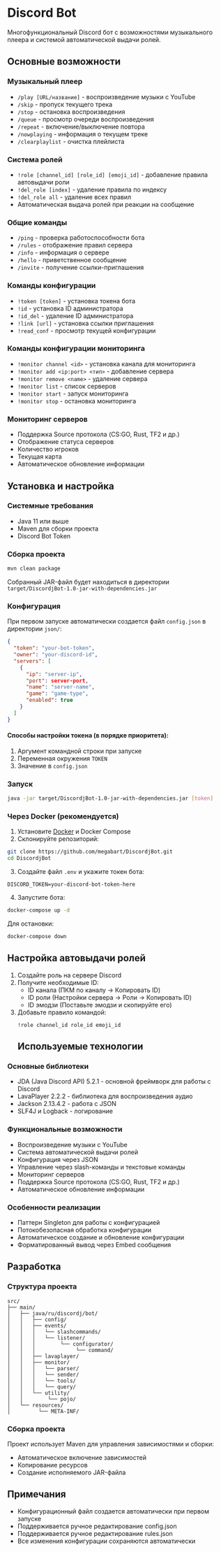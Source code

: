 # Discord Bot
Многофункциональный Discord бот с возможностями музыкального плеера и системой автоматической выдачи ролей.
## Основные возможности
### Музыкальный плеер
- `/play [URL/название]` - воспроизведение музыки с YouTube
- `/skip` - пропуск текущего трека
- `/stop` - остановка воспроизведения
- `/queue` - просмотр очереди воспроизведения
- `/repeat` - включение/выключение повтора
- `/nowplaying` - информация о текущем треке
- `/clearplaylist` - очистка плейлиста
### Система ролей
- `!role [channel_id] [role_id] [emoji_id]` - добавление правила автовыдачи роли
- `!del_role [index]` - удаление правила по индексу
- `!del_role all` - удаление всех правил
- Автоматическая выдача ролей при реакции на сообщение
### Общие команды
- `/ping` - проверка работоспособности бота
- `/rules` - отображение правил сервера
- `/info` - информация о сервере
- `/hello` - приветственное сообщение
- `/invite` - получение ссылки-приглашения
### Команды конфигурации
- `!token [token]` - установка токена бота
- `!id` - установка ID администратора
- `!id_del` - удаление ID администратора
- `!link [url]` - установка ссылки приглашения
- `!read_conf` - просмотр текущей конфигурации
### Команды конфигурации мониторинга
- `!monitor channel <id>` - установка канала для мониторинга
- `!monitor add <ip:port> <тип>` - добавление сервера
- `!monitor remove <name>` - удаление сервера
- `!monitor list` - список серверов
- `!monitor start` - запуск мониторинга
- `!monitor stop` - остановка мониторинга
### Мониторинг серверов
- Поддержка Source протокола (CS:GO, Rust, TF2 и др.)
- Отображение статуса серверов
- Количество игроков
- Текущая карта
- Автоматическое обновление информации
## Установка и настройка
### Системные требования
- Java 11 или выше
- Maven для сборки проекта
- Discord Bot Token
### Сборка проекта
```bash
mvn clean package
```
Собранный JAR-файл будет находиться в директории `target/DiscordjBot-1.0-jar-with-dependencies.jar`
### Конфигурация
При первом запуске автоматически создается файл `config.json` в директории `json/`:
```json
{
  "token": "your-bot-token",
  "owner": "your-discord-id",
  "servers": [
    {
      "ip": "server-ip",
      "port": server-port,
      "name": "server-name",
      "game": "game-type",
      "enabled": true
    }
  ]
}
```
#### Способы настройки токена (в порядке приоритета):
1. Аргумент командной строки при запуске
2. Переменная окружения `TOKEN`
3. Значение в `config.json`
### Запуск
```bash
java -jar target/DiscordjBot-1.0-jar-with-dependencies.jar [token]
```
### Через Docker (рекомендуется)
1. Установите [Docker](https://www.docker.com/products/docker-desktop/) и Docker Compose
2. Склонируйте репозиторий:
```bash
git clone https://github.com/megabart/DiscordjBot.git
cd DiscordjBot
```

3. Создайте файл `.env` и укажите токен бота:
```env
DISCORD_TOKEN=your-discord-bot-token-here
```

4. Запустите бота:
```bash
docker-compose up -d
```

Для остановки:
```bash
docker-compose down
```
## Настройка автовыдачи ролей
1. Создайте роль на сервере Discord
2. Получите необходимые ID:
   - ID канала (ПКМ по каналу → Копировать ID)
   - ID роли (Настройки сервера → Роли → Копировать ID)
   - ID эмодзи (Поставьте эмодзи и скопируйте его)
3. Добавьте правило командой:
   ```
   !role channel_id role_id emoji_id
   ```
   ## Используемые технологии
### Основные библиотеки
- JDA (Java Discord API) 5.2.1 - основной фреймворк для работы с Discord
- LavaPlayer 2.2.2 - библиотека для воспроизведения аудио
- Jackson 2.13.4.2 - работа с JSON
- SLF4J и Logback - логирование
### Функциональные возможности
- Воспроизведение музыки с YouTube
- Система автоматической выдачи ролей
- Конфигурация через JSON
- Управление через slash-команды и текстовые команды
- Мониторинг серверов
- Поддержка Source протокола (CS:GO, Rust, TF2 и др.)
- Автоматическое обновление информации
### Особенности реализации
- Паттерн Singleton для работы с конфигурацией
- Потокобезопасная обработка конфигурации
- Автоматическое создание и обновление конфигурации
- Форматированный вывод через Embed сообщения
## Разработка
### Структура проекта
```
src/
├── main/
│   ├── java/ru/discordj/bot/
│   │   ├── config/
│   │   ├── events/
│   │   │   └── slashcommands/
│   │   │   └── listener/
│   │   │        └── configurator/
│   │   │             └── command/
│   │   ├── lavaplayer/
│   │   ├── monitor/
│   │   │   └── parser/
│   │   │   └── sender/
│   │   │   └── tools/
│   │   │   └── query/
│   │   └── utility/
│   │        └── pojo/
│   └── resources/
│         └── META-INF/
```
### Сборка проекта
Проект использует Maven для управления зависимостями и сборки:
- Автоматическое включение зависимостей
- Копирование ресурсов
- Создание исполняемого JAR-файла
## Примечания
- Конфигурационный файл создается автоматически при первом запуске
- Поддерживается ручное редактирование config.json
- Поддерживается ручное редактирование rules.json
- Все изменения конфигурации сохраняются автоматически

